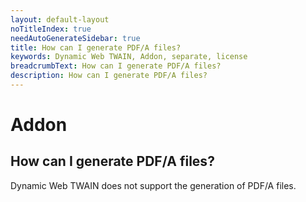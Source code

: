 ```yaml
---
layout: default-layout
noTitleIndex: true
needAutoGenerateSidebar: true
title: How can I generate PDF/A files?
keywords: Dynamic Web TWAIN, Addon, separate, license
breadcrumbText: How can I generate PDF/A files?
description: How can I generate PDF/A files?
---
```


# Addon

## How can I generate PDF/A files?

Dynamic Web TWAIN does not support the generation of PDF/A files.
